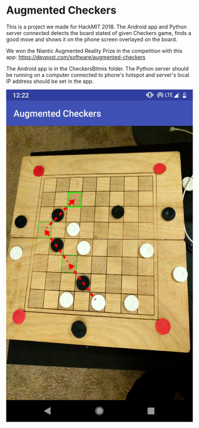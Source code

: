 # Augmented Checkers

This is a project we made for HackMIT 2018. The Android app and Python server connected detects the board stated of given Checkers game, finds a good move and shows it on the phone screen overlayed on the board.

We won the Niantic Augmented Reality Prize in the competition with this app: https://devpost.com/software/augmented-checkers

The Android app is in the CheckersBitmis folder. The Python server should be running on a computer connected to phone's hotspot and server's local IP address should be set in the app.


![App Screenshot](/aug.jpeg?raw=true)
